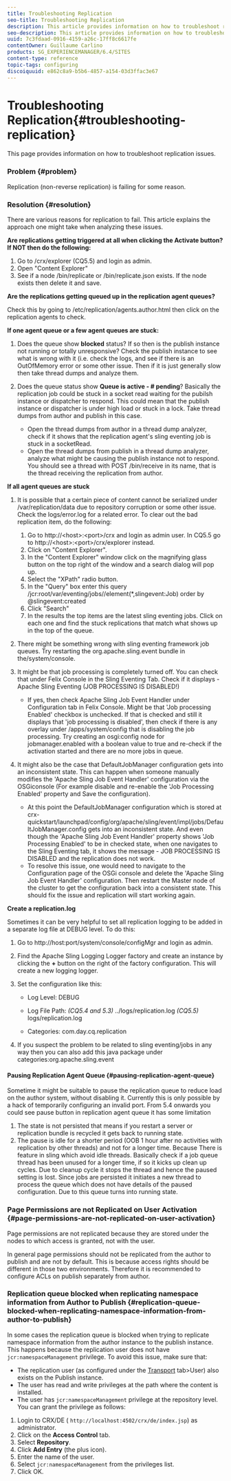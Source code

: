 ```yaml
---
title: Troubleshooting Replication
seo-title: Troubleshooting Replication
description: This article provides information on how to troubleshoot replication issues.
seo-description: This article provides information on how to troubleshoot replication issues.
uuid: 7c3fdaad-0916-4159-a26c-17ff8c6617fe
contentOwner: Guillaume Carlino
products: SG_EXPERIENCEMANAGER/6.4/SITES
content-type: reference
topic-tags: configuring
discoiquuid: e862c8a9-b5b6-4857-a154-03d3ffac3e67
---
```


# Troubleshooting Replication{#troubleshooting-replication}

This page provides information on how to troubleshoot replication issues.

### Problem {#problem}

Replication (non-reverse replication) is failing for some reason.

### Resolution {#resolution}

There are various reasons for replication to fail. This article explains the approach one might take when analyzing these issues.

**Are replications getting triggered at all when clicking the Activate button? If NOT then do the following:**

1. Go to /crx/explorer (CQ5.5) and login as admin.
1. Open "Content Explorer"
1. See if a node /bin/replicate or /bin/replicate.json exists. If the node exists then delete it and save.

**Are the replications getting queued up in the replication agent queues?**

Check this by going to /etc/replication/agents.author.html then click on the replication agents to check.

**If one agent queue or a few agent queues are stuck:**

1. Does the queue show **blocked** status? If so then is the publish instance not running or totally unresponsive? Check the publish instance to see what is wrong with it (i.e. check the logs, and see if there is an OutOfMemory error or some other issue. Then if it is just generally slow then take thread dumps and analyze them.
1. Does the queue status show **Queue is active - # pending**? Basically the replication job could be stuck in a socket read waiting for the pubilsh instance or dispatcher to respond. This could mean that the publish instance or dispatcher is under high load or stuck in a lock. Take thread dumps from author and publish in this case.

    * Open the thread dumps from author in a thread dump analyzer, check if it shows that the replication agent's sling eventing job is stuck in a socketRead.
    * Open the thread dumps from publish in a thread dump analyzer, analyze what might be causing the publish instance not to respond. You should see a thread with POST /bin/receive in its name, that is the thread receiving the replication from author.

**If all agent queues are stuck**

1. It is possible that a certain piece of content cannot be serialized under /var/replication/data due to repository corruption or some other issue. Check the logs/error.log for a related error. To clear out the bad replication item, do the following:

    1. Go to http://&lt;host&gt;:&lt;port&gt;/crx and login as admin user. In CQ5.5 go to http://&lt;host&gt;:&lt;port&gt;/crx/explorer instead.
    1. Click on "Content Explorer".
    1. In the "Content Explorer" window click on the magnifying glass button on the top right of the window and a search dialog will pop up.
    1. Select the "XPath" radio button.
    1. In the "Query" box enter this query /jcr:root/var/eventing/jobs//element(&#42;,slingevent:Job) order by @slingevent:created
    1. Click "Search"
    1. In the results the top items are the latest sling eventing jobs. Click on each one and find the stuck replications that match what shows up in the top of the queue.

1. There might be something wrong with sling eventing framework job queues. Try restarting the org.apache.sling.event bundle in the/system/console.
1. It might be that job processing is completely turned off. You can check that under Felix Console in the Sling Eventing Tab. Check if it displays - Apache Sling Eventing (JOB PROCESSING IS DISABLED!)

    * If yes, then check Apache Sling Job Event Handler under Configuration tab in Felix Console. Might be that 'Job processing Enabled' checkbox is unchecked. If that is checked and still it displays that 'job processing is disabled', then check if there is any overlay under /apps/system/config that is disabling the job processing. Try creating an osgi:config node for jobmanager.enabled with a boolean value to true and re-check if the activation started and there are no more jobs in queue.

1. It might also be the case that DefaultJobManager configuration gets into an inconsistent state. This can happen when someone manually modifies the 'Apache Sling Job Event Handler' configuration via the OSGiconsole (For example disable and re-enable the 'Job Processing Enabled' property and Save the configuration).

    * At this point the DefaultJobManager configuration which is stored at crx-quickstart/launchpad/config/org/apache/sling/event/impl/jobs/DefaultJobManager.config gets into an inconsistent state. And even though the 'Apache Sling Job Event Handler' property shows 'Job Processing Enabled' to be in checked state, when one navigates to the Sling Eventing tab, it shows the message - JOB PROCESSING IS DISABLED and the replication does not work.
    * To resolve this issue, one would need to navigate to the Configuration page of the OSGi console and delete the 'Apache Sling Job Event Handler' configuration. Then restart the Master node of the cluster to get the configuration back into a consistent state. This should fix the issue and replication will start working again.

**Create a replication.log**

Sometimes it can be very helpful to set all replication logging to be added in a separate log file at DEBUG level. To do this:

1. Go to http://host:port/system/console/configMgr and login as admin.
1. Find the Apache Sling Logging Logger factory and create an instance by clicking the **+** button on the right of the factory configuration. This will create a new logging logger.
1. Set the configuration like this:

    * Log Level: DEBUG
    * Log File Path: *(CQ5.4 and 5.3)* ../logs/replication.log *(CQ5.5)* logs/replication.log
    
    * Categories: com.day.cq.replication

1. If you suspect the problem to be related to sling eventing/jobs in any way then you can also add this java package under categories:org.apache.sling.event

#### Pausing Replication Agent Queue  {#pausing-replication-agent-queue}

Sometime it might be suitable to pause the replication queue to reduce load on the author system, without disabling it. Currently this is only possible by a hack of temporarily configuring an invalid port. From 5.4 onwards you could see pause button in replication agent queue it has some limitation

1. The state is not persisted that means if you restart a server or replication bundle is recycled it gets back to running state.
1. The pause is idle for a shorter period (OOB 1 hour after no activities with replication by other threads) and not for a longer time. Because There is feature in sling which avoid idle threads. Basically check if a job queue thread has been unused for a longer time, if so it kicks up clean up cycles. Due to cleanup cycle it stops the thread and hence the paused setting is lost. Since jobs are persisted it initiates a new thread to process the queue which does not have details of the paused configuration. Due to this queue turns into running state.

### Page Permissions are not Replicated on User Activation {#page-permissions-are-not-replicated-on-user-activation}

Page permissions are not replicated because they are stored under the nodes to which access is granted, not with the user.

In general page permissions should not be replicated from the author to publish and are not by default. This is because access rights should be different in those two environments. Therefore it is recommended to configure ACLs on publish separately from author.

### Replication queue blocked when replicating namespace information from Author to Publish {#replication-queue-blocked-when-replicating-namespace-information-from-author-to-publish}

In some cases the replication queue is blocked when trying to replicate namespace information from the author instance to the publish instance. This happens because the replication user does not have `jcr:namespaceManagement` privilege. To avoid this issue, make sure that:

* The replication user (as configured under the [Transport](../../../sites/deploying/using/replication.md#replication-agents-configuration-parameters) tab&gt;User) also exists on the Publish instance.
* The user has read and write privileges at the path where the content is installed.
* The user has `jcr:namespaceManagement` privilege at the repository level. You can grant the privilege as follows:

1. Login to CRX/DE ( `http://localhost:4502/crx/de/index.jsp`) as administrator.
1. Click on the **Access Control** tab.
1. Select **Repository**.
1. Click **Add Entry** (the plus icon).
1. Enter the name of the user.
1. Select `jcr:namespaceManagement` from the privileges list.
1. Click OK.

